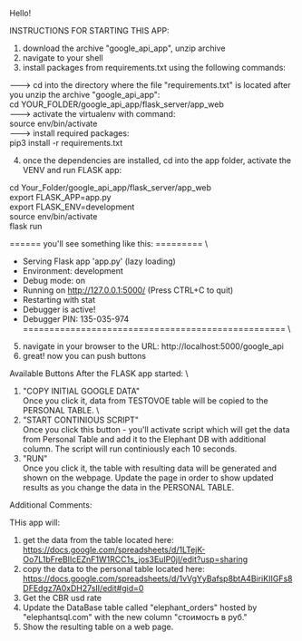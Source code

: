 Hello!

INSTRUCTIONS FOR STARTING THIS APP:

1) download the archive "google_api_app", unzip archive
2) navigate to your shell
3) install packages from requirements.txt using the following commands:
  
  ---> cd into the directory where the file "requirements.txt" is located after you unzip the archive "google_api_app":\
  cd YOUR_FOLDER/google_api_app/flask_server/app_web \
  ---> activate the virtualenv with command: \
  source env/bin/activate \
  ---> install required packages: \
  pip3 install -r requirements.txt
  
4) once the dependencies are installed, cd into the app folder, activate the VENV and run FLASK app:

cd Your_Folder/google_api_app/flask_server/app_web\
export FLASK_APP=app.py\
export FLASK_ENV=development\
source env/bin/activate\
flask run

====== you'll see something like this: ========= \
 * Serving Flask app 'app.py' (lazy loading)
 * Environment: development
 * Debug mode: on
 * Running on http://127.0.0.1:5000/ (Press CTRL+C to quit)
 * Restarting with stat
 * Debugger is active!
 * Debugger PIN: 135-035-974 \
================================================== \

5) navigate in your browser to the URL: http://localhost:5000/google_api
6) great! now you can push buttons

Available Buttons After the FLASK app started: \
1) "COPY INITIAL GOOGLE DATA" \
Once you click it, data from TESTOVOE table will be copied to the PERSONAL TABLE. \
2) "START CONTINIOUS SCRIPT" \
Once you click this button - you'll activate script which will get the data from Personal Table and add it to the Elephant DB  with additional column.
The script will run continiously each 10 seconds.
3) "RUN"  \
Once you click it, the table with resulting data will be generated and shown on the webpage.
Update the page in order to show updated results as you change the data in the PERSONAL TABLE.

Additional Comments:

THis app will:
1) get the data from the table located here:
https://docs.google.com/spreadsheets/d/1LTejK-Oo7L1bFreBIIcEZnF1W1RCC1s_jos3EuIP0jI/edit?usp=sharing
2) copy the data to the personal table located here:
https://docs.google.com/spreadsheets/d/1vVgYyBafsp8btA4BiriKIIGFs8DFEdgz7A0xDH27sII/edit#gid=0
3) Get the CBR usd rate 
4) Update the DataBase table called "elephant_orders" hosted by "elephantsql.com" with the new column "стоимость в руб."
5) Show the resulting table on a web page.


